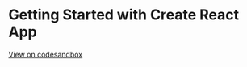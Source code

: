 # Getting Started with Create React App

<a href="https://codesandbox.io/s/03-pizza-menu-z8q3y7?file=/src/App.js" target="_blank">View on codesandbox</a>
